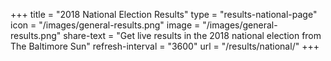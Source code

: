 +++
title = "2018 National Election Results"
type = "results-national-page"
icon = "/images/general-results.png"
image = "/images/general-results.png"
share-text = "Get live results in the 2018 national election from The Baltimore Sun"
refresh-interval = "3600"
url = "/results/national/"
+++

